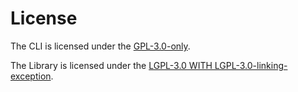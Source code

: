 # License

The CLI is licensed under the [GPL-3.0-only](./hakoniwa-cli/LICENSE).

The Library is licensed under the [LGPL-3.0 WITH LGPL-3.0-linking-exception](./hakoniwa/LICENSE).
